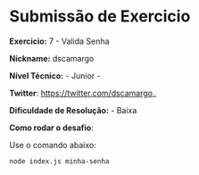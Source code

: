 # Submissão de Exercicio

**Exercicio:** 7 - Valida Senha

**Nickname:** dscamargo

**Nível Técnico:** - Junior -

**Twitter**: https://twitter.com/dscamargo_

**Dificuldade de Resolução:** - Baixa

**Como rodar o desafio**: 

Use o comando abaixo: 
```bash
node index.js minha-senha
```